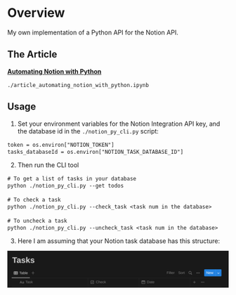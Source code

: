 # Overview
My own implementation of a Python API for the Notion API.

## The Article

**[Automating Notion with Python](https://medium.com/@lucas-soares/automating-notion-with-python-abe3b1de2902)**

```
./article_automating_notion_with_python.ipynb
```

## Usage

1. Set your environment variables for the Notion Integration API key, and the database id in the `./notion_py_cli.py` script:

```
token = os.environ["NOTION_TOKEN"]
tasks_databaseId = os.environ["NOTION_TASK_DATABASE_ID"]
```

2. Then run the CLI tool
```
# To get a list of tasks in your database
python ./notion_py_cli.py --get todos

# To check a task
python ./notion_py_cli.py --check_task <task num in the database>

# To uncheck a task
python ./notion_py_cli.py --uncheck_task <task num in the database>
```
3. Here I am assuming that your Notion task database has this structure:

![](2023-02-12-20-23-32.png)



